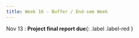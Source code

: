 ```yaml
---
title: Week 16 - Buffer / End-sem Week
---
```


Nov 13
: **Project final report due**{: .label .label-red }
